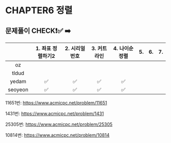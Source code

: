 # CHAPTER6 정렬
## 문제풀이 CHECK❗✅ ➡️


  |         | 1. 좌표 정렬하기2 | 2. 시리얼 번호 |  3. 커트라인 | 4. 나이순 정렬  | 5.  | 6.  | 7.  | 
  |:-------:|:----------:|:---------:|:----------:|:------------:|:-------:|:--------:|:---------:|
  | oz      |           |           |            |              |         |          |           |         
  | tldud   |           |           |            |              |         |          |           |       
  | yedam   |     ✅            |      ✅    |         ✅   |    ✅       |         |          |           |        
  | seoyeon |   ✅              |     ✅     |     ✅       |       ✅  |         |          |           |            


11651번: https://www.acmicpc.net/problem/11651

1431번: https://www.acmicpc.net/problem/1431

25305번: https://www.acmicpc.net/problem/25305

10814번: https://www.acmicpc.net/problem/10814

